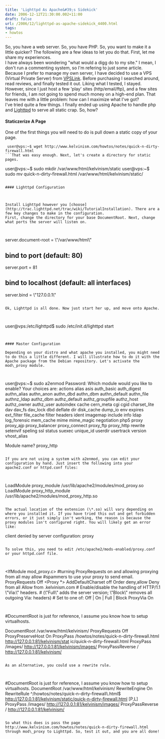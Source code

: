 ```yaml
---
title: 'Lighttpd As Apache&#39;s Sidekick'
date: 2006-12-12T21:30:00.002+11:00
draft: false
url: /2006/12/lighttpd-as-apache-sidekick_4400.html
tags: 
- howtos
---
```


So, you have a web server. So, you have PHP. So, you want to make it a little quicker? The following are a few ideas to let you do that. First, let me share my experiences.  
I have always been wondering "what would a digg do to my site." I mean, I don't run a commenting system, so I'm refering to just some article. Because I prefer to manage my own server, I have decided to use a VPS (Virtual Private Server) from [VPSLink](http://www.vpslink.com/). Before purchasing I searched around, read reviews, and finally tested it out. Liking what I tested, I stayed. However, since I just host a few 'play' sites (http/email/ftp), and a few sites for friends, I am not going to spend much money on a high-end plan. That leaves me with a little problem: how can I maximize what I've got?  
I've tried quite a few things. I finally ended up using Apache to handle php and [Lighttpd](http://www.lighttpd.net/) to serve all static crap. So, how?  

#### Staticzerize A Page

One of the first things you will need to do is pull down a static copy of your page.  
  
  
```
 user@vps:~$ wget http://www.kelvinism.com/howtos/notes/quick-n-dirty-firewall.html 
```That was easy enough. Next, let's create a directory for static pages.  
```
user@vps:~$ sudo mkdir /var/www/html/kelvinism/static
user@vps:~$ sudo mv quick-n-dirty-firewall.html /var/www/html/kelvinism/static/ 
```Sweet. (This is assuming of course that the site's DirectoryRoot is /var/www/html/kelvinism). Next, Lighttpd.  

#### Lighttpd Configuration

  
  
Install Lighttpd however you [choose](http://trac.lighttpd.net/trac/wiki/TutorialInstallation). There are a few key changes to make in the configuration.  
First, change the directory for your base DocumentRoot. Next, change what ports the server will listen on.  
  
  
```
server.document-root = \\"/var/www/html\\"
## bind to port (default: 80)
server.port = 81
## bind to localhost (default: all interfaces)
server.bind = \\"127.0.0.1\\"
```  
  
Ok, Lighttpd is all done. Now just start her up, and move onto Apache.  
  
  
```
 user@vps:/etc/lighttpd$ sudo /etc/init.d/lighttpd start 
```  
  

#### Master Configuration

Depending on your distro and what apache you installed, you might need to do this a little different. I will illustrate how to do it with the Apache package from the Debian repository. Let's activate the mod\_proxy module.  
  
  
```
 user@vps:~$ sudo a2enmod
Password:
 Which module would you like to enable?
 Your choices are: actions alias asis auth\_basic auth\_digest authn\_alias authn\_anon authn\_dbd authn\_dbm authn\_default authn\_file authnz\_ldap authz\_dbm authz\_default authz\_groupfile authz\_host authz\_owner authz\_user autoindex cache cern\_meta cgi cgid charset\_lite dav dav\_fs dav\_lock dbd deflate dir disk\_cache dump\_io env expires ext\_filter file\_cache filter headers ident imagemap include info ldap log\_forensic mem\_cache mime mime\_magic negotiation php5 proxy proxy\_ajp proxy\_balancer proxy\_connect proxy\_ftp proxy\_http rewrite setenvif speling ssl status suexec unique\_id userdir usertrack version vhost\_alias

 Module name? proxy\_http
```  
  
If you are not using a system with a2enmod, you can edit your configuration by hand. Just insert the following into your apache2.conf or httpd.conf files:  
  
  
```
LoadModule proxy\_module /usr/lib/apache2/modules/mod\_proxy.so
LoadModule proxy\_http\_module /usr/lib/apache2/modules/mod\_proxy\_http.so 
```  
  
The actual location of the extension (\*.so) will vary depending on where you installed it. If you have tried this out and get forbidden errors, or it just simply isn't working, the reason is because the proxy modules isn't configured right. You will likely get an error like:  
```
 client denied by server configuration: proxy 
```  
  
To solve this, you need to edit /etc/apache2/mods-enabled/proxy.conf or your httpd.conf file.  
  
  
```
<IfModule mod\_proxy.c>
   #turning ProxyRequests on and allowing proxying from all may allow
    #spammers to use your proxy to send email.
    ProxyRequests Off
    <Proxy \*>
        AddDefaultCharset off
        Order deny,allow
        Deny from all
        Allow from .kelvinism.com
    </Proxy>
    # Enable/disable the handling of HTTP/1.1 \\"Via:\\" headers.
    # (\\"Full\\" adds the server version; \\"Block\\" removes all outgoing Via: headers)
    # Set to one of: Off | On | Full | Block
    ProxyVia On
</IfModule>

```Now, open up your httpd-vhosts.conf or httpd.conf or wherever your site configuration is stored, and add the following inside the <virtualhost> directive:  
  
```
#DocumentRoot is just for reference, I assume you know how to setup virtualhosts.

DocumentRoot /var/www/html/kelvinism/
ProxyRequests Off
ProxyPreserveHost On
ProxyPass /howtos/notes/quick-n-dirty-firewall.html http://127.0.0.1:81/kelvinism/stat ic/quick-n-dirty-firewall.html 
ProxyPass /images/ http://127.0.0.1:81/kelvinism/images/ 
ProxyPassReverse / http://127.0.0.1:81/kelvinism/
```  
  
As an alternative, you could use a rewrite rule.  
  
  
```
#DocumentRoot is just for reference, I assume you know how to setup virtualhosts.
DocumentRoot /var/www/html/kelvinism/
RewriteEngine On
RewriteRule ^/howtos/notes/quick-n-dirty-firewall\\.html$
http://127.0.0.1:81/kelvinism/static/quick-n-dirty-firewall.html \[P,L\]
ProxyPass /images/ http://127.0.0.1:81/kelvinism/images/
ProxyPassReverse / http://127.0.0.1:81/kelvinism/
 
```  
  
So what this does is pass the page http://www.kelvinism.com/howtos/notes/quick-n-dirty-firewall.html through mod\_proxy to Lighttpd. So, test it out, and you are all done!